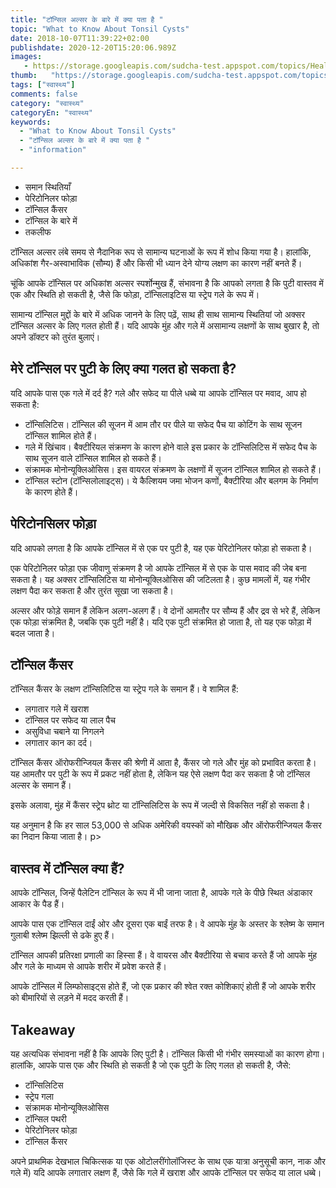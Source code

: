 ```yaml
---
title: "टॉन्सिल अल्सर के बारे में क्या पता है "
topic: "What to Know About Tonsil Cysts"
date: 2018-10-07T11:39:22+02:00
publishdate: 2020-12-20T15:20:06.989Z
images: 
   - https://storage.googleapis.com/sudcha-test.appspot.com/topics/Health/default-selection/13.jpg
thumb:   "https://storage.googleapis.com/sudcha-test.appspot.com/topics/Health/default-selection/thumb/13.jpg"
tags: ["स्वास्थ्य"]
comments: false
category: "स्वास्थ्य"
categoryEn: "स्वास्थ्य"
keywords: 
  - "What to Know About Tonsil Cysts"
  - "टॉन्सिल अल्सर के बारे में क्या पता है "
  - "information"

---
```

<ul> <li> समान स्थितियाँ </li> <li> पेरिटोनिलर फोड़ा </li> <li> टॉन्सिल कैंसर </li> <li> टॉन्सिल के बारे में </li> <li> तकलीफ </li> </ul > <p> टॉन्सिल अल्सर लंबे समय से नैदानिक ​​रूप से सामान्य घटनाओं के रूप में शोध किया गया है। हालांकि, अधिकांश गैर-अस्वाभाविक (सौम्य) हैं और किसी भी ध्यान देने योग्य लक्षण का कारण नहीं बनते हैं। </p> <p> चूंकि आपके टॉन्सिल पर अधिकांश अल्सर स्पर्शोन्मुख हैं, संभावना है कि आपको लगता है कि पुटी वास्तव में एक और स्थिति हो सकती है, जैसे कि फोड़ा, टॉन्सिलाइटिस या स्ट्रेप गले के रूप में। </p> <p> सामान्य टॉन्सिल मुद्दों के बारे में अधिक जानने के लिए पढ़ें, साथ ही साथ सामान्य स्थितियां जो अक्सर टॉन्सिल अल्सर के लिए गलत होती हैं। यदि आपके मुंह और गले में असामान्य लक्षणों के साथ बुखार है, तो अपने डॉक्टर को तुरंत बुलाएं। </p> <h2> मेरे टॉन्सिल पर पुटी के लिए क्या गलत हो सकता है? </H2> <p> यदि आपके पास एक गले में दर्द है? गले और सफेद या पीले धब्बे या आपके टॉन्सिल पर मवाद, आप हो सकता है: </p> <ul> <li> टॉन्सिलिटिस। टॉन्सिल की सूजन में आम तौर पर पीले या सफेद पैच या कोटिंग के साथ सूजन टॉन्सिल शामिल होते हैं। </li> <li> गले में खिंचाव। बैक्टीरियल संक्रमण के कारण होने वाले इस प्रकार के टॉन्सिलिटिस में सफेद पैच के साथ सूजन वाले टॉन्सिल शामिल हो सकते हैं। </li> <li> संक्रामक मोनोन्यूक्लिओसिस। इस वायरल संक्रमण के लक्षणों में सूजन टॉन्सिल शामिल हो सकते हैं। </li> <li> टॉन्सिल स्टोन (टॉन्सिलोलाइट्स)। ये कैल्शियम जमा भोजन कणों, बैक्टीरिया और बलगम के निर्माण के कारण होते हैं। </li> </ul> <h2> पेरिटोनसिलर फोड़ा </h2> <p> यदि आपको लगता है कि आपके टॉन्सिल में से एक पर पुटी है, यह एक पेरिटोनिलर फोड़ा हो सकता है। </p> <p> एक पेरिटोनिलर फोड़ा एक जीवाणु संक्रमण है जो आपके टॉन्सिल में से एक के पास मवाद की जेब बना सकता है। यह अक्सर टॉन्सिलिटिस या मोनोन्यूक्लिओसिस की जटिलता है। कुछ मामलों में, यह गंभीर लक्षण पैदा कर सकता है और तुरंत सूखा जा सकता है। </p> <p> अल्सर और फोड़े समान हैं लेकिन अलग-अलग हैं। वे दोनों आमतौर पर सौम्य हैं और द्रव से भरे हैं, लेकिन एक फोड़ा संक्रमित है, जबकि एक पुटी नहीं है। यदि एक पुटी संक्रमित हो जाता है, तो यह एक फोड़ा में बदल जाता है। </p> <h2> टॉन्सिल कैंसर </h2> <p> टॉन्सिल कैंसर के लक्षण टॉन्सिलिटिस या स्ट्रेप गले के समान हैं। वे शामिल हैं: </p> <ul> <li> लगातार गले में खराश </li> <li> टॉन्सिल पर सफेद या लाल पैच </li> <li> असुविधा चबाने या निगलने </li> <li> लगातार कान का दर्द। </li> </ul> <p> टॉन्सिल कैंसर ऑरोफरीन्जियल कैंसर की श्रेणी में आता है, कैंसर जो गले और मुंह को प्रभावित करता है। यह आमतौर पर पुटी के रूप में प्रकट नहीं होता है, लेकिन यह ऐसे लक्षण पैदा कर सकता है जो टॉन्सिल अल्सर के समान हैं। </p> <p> इसके अलावा, मुंह में कैंसर स्ट्रेप थ्रोट या टॉन्सिलिटिस के रूप में जल्दी से विकसित नहीं हो सकता है। </p> <p> यह अनुमान है कि हर साल 53,000 से अधिक अमेरिकी वयस्कों को मौखिक और ऑरोफरीन्जियल कैंसर का निदान किया जाता है। <//> p> <h2> वास्तव में टॉन्सिल क्या हैं? </h2> <p> आपके टॉन्सिल, जिन्हें पैलेटिन टॉन्सिल के रूप में भी जाना जाता है, आपके गले के पीछे स्थित अंडाकार आकार के पैड हैं। </p> <p> आपके पास एक टॉन्सिल दाईं ओर और दूसरा एक बाईं तरफ है। वे आपके मुंह के अस्तर के श्लेष्म के समान गुलाबी श्लेष्म झिल्ली से ढके हुए हैं। </p> <p> टॉन्सिल आपकी प्रतिरक्षा प्रणाली का हिस्सा हैं। वे वायरस और बैक्टीरिया से बचाव करते हैं जो आपके मुंह और गले के माध्यम से आपके शरीर में प्रवेश करते हैं। </p> <p> आपके टॉन्सिल में लिम्फोसाइट्स होते हैं, जो एक प्रकार की श्वेत रक्त कोशिकाएं होती हैं जो आपके शरीर को बीमारियों से लड़ने में मदद करती हैं। </p> <h2> Takeaway </h2> <p> यह अत्यधिक संभावना नहीं है कि आपके लिए पुटी है। टॉन्सिल किसी भी गंभीर समस्याओं का कारण होगा। हालांकि, आपके पास एक और स्थिति हो सकती है जो एक पुटी के लिए गलत हो सकती है, जैसे: </p> <ul> <li> टॉन्सिलिटिस </li> <li> स्ट्रेप गला </li> <li> संक्रामक मोनोन्यूक्लिओसिस </li > <li> टॉन्सिल पथरी </li> <li> पेरिटोनिलर फोड़ा </li> <li> टॉन्सिल कैंसर </li> </ul> <p> अपने प्राथमिक देखभाल चिकित्सक या एक ओटोलरींगोलॉजिस्ट के साथ एक यात्रा अनुसूची कान, नाक और गले में) यदि आपके लगातार लक्षण हैं, जैसे कि गले में खराश और आपके टॉन्सिल पर सफेद या लाल धब्बे। </p> 